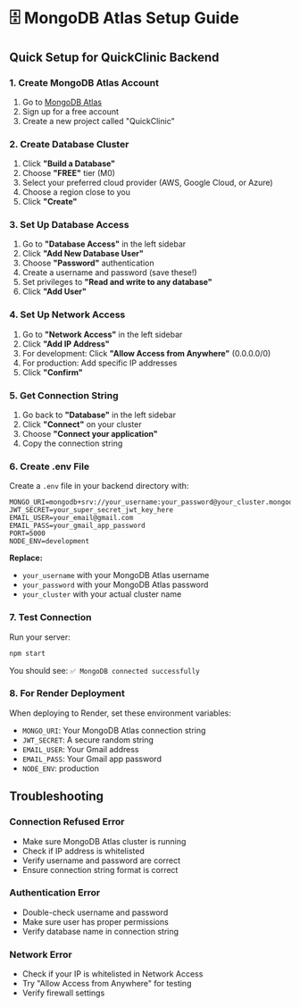 # 🗄️ MongoDB Atlas Setup Guide

## Quick Setup for QuickClinic Backend

### 1. Create MongoDB Atlas Account
1. Go to [MongoDB Atlas](https://www.mongodb.com/atlas)
2. Sign up for a free account
3. Create a new project called "QuickClinic"

### 2. Create Database Cluster
1. Click **"Build a Database"**
2. Choose **"FREE"** tier (M0)
3. Select your preferred cloud provider (AWS, Google Cloud, or Azure)
4. Choose a region close to you
5. Click **"Create"**

### 3. Set Up Database Access
1. Go to **"Database Access"** in the left sidebar
2. Click **"Add New Database User"**
3. Choose **"Password"** authentication
4. Create a username and password (save these!)
5. Set privileges to **"Read and write to any database"**
6. Click **"Add User"**

### 4. Set Up Network Access
1. Go to **"Network Access"** in the left sidebar
2. Click **"Add IP Address"**
3. For development: Click **"Allow Access from Anywhere"** (0.0.0.0/0)
4. For production: Add specific IP addresses
5. Click **"Confirm"**

### 5. Get Connection String
1. Go back to **"Database"** in the left sidebar
2. Click **"Connect"** on your cluster
3. Choose **"Connect your application"**
4. Copy the connection string

### 6. Create .env File
Create a `.env` file in your backend directory with:

```env
MONGO_URI=mongodb+srv://your_username:your_password@your_cluster.mongodb.net/quickclinic
JWT_SECRET=your_super_secret_jwt_key_here
EMAIL_USER=your_email@gmail.com
EMAIL_PASS=your_gmail_app_password
PORT=5000
NODE_ENV=development
```

**Replace:**
- `your_username` with your MongoDB Atlas username
- `your_password` with your MongoDB Atlas password
- `your_cluster` with your actual cluster name

### 7. Test Connection
Run your server:
```bash
npm start
```

You should see: `✅ MongoDB connected successfully`

### 8. For Render Deployment
When deploying to Render, set these environment variables:
- `MONGO_URI`: Your MongoDB Atlas connection string
- `JWT_SECRET`: A secure random string
- `EMAIL_USER`: Your Gmail address
- `EMAIL_PASS`: Your Gmail app password
- `NODE_ENV`: production

## Troubleshooting

### Connection Refused Error
- Make sure MongoDB Atlas cluster is running
- Check if IP address is whitelisted
- Verify username and password are correct
- Ensure connection string format is correct

### Authentication Error
- Double-check username and password
- Make sure user has proper permissions
- Verify database name in connection string

### Network Error
- Check if your IP is whitelisted in Network Access
- Try "Allow Access from Anywhere" for testing
- Verify firewall settings 